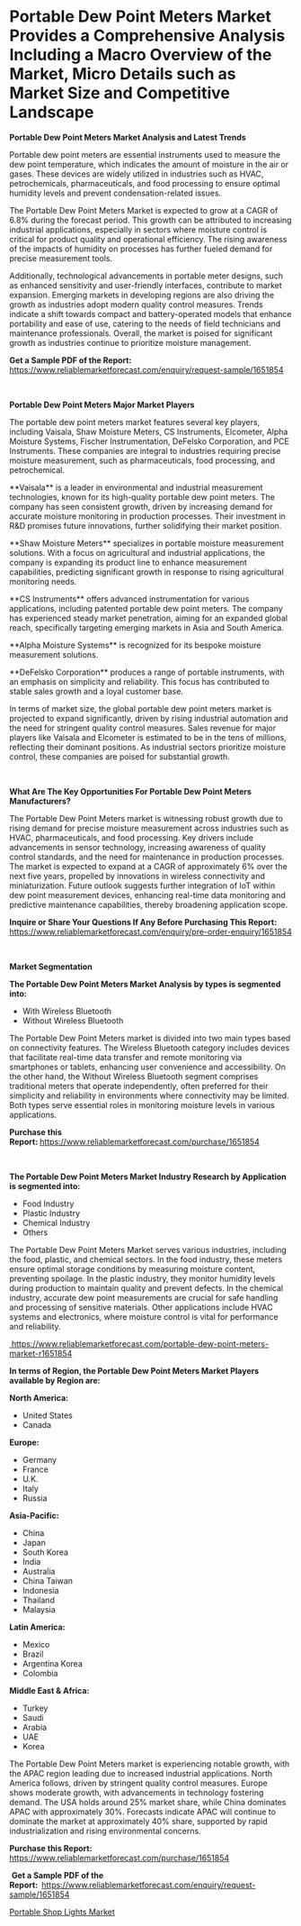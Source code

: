 <p><h1>Portable Dew Point Meters Market Provides a Comprehensive Analysis Including a Macro Overview of the Market, Micro Details such as Market Size and Competitive Landscape</h1></p><p><strong>Portable Dew Point Meters Market Analysis and Latest Trends</strong></p>
<p><p>Portable dew point meters are essential instruments used to measure the dew point temperature, which indicates the amount of moisture in the air or gases. These devices are widely utilized in industries such as HVAC, petrochemicals, pharmaceuticals, and food processing to ensure optimal humidity levels and prevent condensation-related issues. </p><p>The Portable Dew Point Meters Market is expected to grow at a CAGR of 6.8% during the forecast period. This growth can be attributed to increasing industrial applications, especially in sectors where moisture control is critical for product quality and operational efficiency. The rising awareness of the impacts of humidity on processes has further fueled demand for precise measurement tools. </p><p>Additionally, technological advancements in portable meter designs, such as enhanced sensitivity and user-friendly interfaces, contribute to market expansion. Emerging markets in developing regions are also driving the growth as industries adopt modern quality control measures. Trends indicate a shift towards compact and battery-operated models that enhance portability and ease of use, catering to the needs of field technicians and maintenance professionals. Overall, the market is poised for significant growth as industries continue to prioritize moisture management.</p></p>
<p><strong>Get a Sample PDF of the Report:&nbsp;</strong> <a href="https://www.reliablemarketforecast.com/enquiry/request-sample/1651854?utm_campaign=3527&utm_medium=2&utm_source=Github&utm_content=ia&utm_term=08042025&utm_id=portable-dew-point-meters">https://www.reliablemarketforecast.com/enquiry/request-sample/1651854</a></p>
<p>&nbsp;</p>
<p><strong>Portable Dew Point Meters Major Market Players</strong></p>
<p><p>The portable dew point meters market features several key players, including Vaisala, Shaw Moisture Meters, CS Instruments, Elcometer, Alpha Moisture Systems, Fischer Instrumentation, DeFelsko Corporation, and PCE Instruments. These companies are integral to industries requiring precise moisture measurement, such as pharmaceuticals, food processing, and petrochemical.</p><p>**Vaisala** is a leader in environmental and industrial measurement technologies, known for its high-quality portable dew point meters. The company has seen consistent growth, driven by increasing demand for accurate moisture monitoring in production processes. Their investment in R&D promises future innovations, further solidifying their market position.</p><p>**Shaw Moisture Meters** specializes in portable moisture measurement solutions. With a focus on agricultural and industrial applications, the company is expanding its product line to enhance measurement capabilities, predicting significant growth in response to rising agricultural monitoring needs.</p><p>**CS Instruments** offers advanced instrumentation for various applications, including patented portable dew point meters. The company has experienced steady market penetration, aiming for an expanded global reach, specifically targeting emerging markets in Asia and South America.</p><p>**Alpha Moisture Systems** is recognized for its bespoke moisture measurement solutions. </p><p>**DeFelsko Corporation** produces a range of portable instruments, with an emphasis on simplicity and reliability. This focus has contributed to stable sales growth and a loyal customer base.</p><p>In terms of market size, the global portable dew point meters market is projected to expand significantly, driven by rising industrial automation and the need for stringent quality control measures. Sales revenue for major players like Vaisala and Elcometer is estimated to be in the tens of millions, reflecting their dominant positions. As industrial sectors prioritize moisture control, these companies are poised for substantial growth.</p></p>
<p>&nbsp;</p>
<p><strong>What Are The Key Opportunities For Portable Dew Point Meters Manufacturers?</strong></p>
<p><p>The Portable Dew Point Meters market is witnessing robust growth due to rising demand for precise moisture measurement across industries such as HVAC, pharmaceuticals, and food processing. Key drivers include advancements in sensor technology, increasing awareness of quality control standards, and the need for maintenance in production processes. The market is expected to expand at a CAGR of approximately 6% over the next five years, propelled by innovations in wireless connectivity and miniaturization. Future outlook suggests further integration of IoT within dew point measurement devices, enhancing real-time data monitoring and predictive maintenance capabilities, thereby broadening application scope.</p></p>
<p><strong>Inquire or Share Your Questions If Any Before Purchasing This Report:</strong> <a href="https://www.reliablemarketforecast.com/enquiry/pre-order-enquiry/1651854?utm_campaign=3527&utm_medium=2&utm_source=Github&utm_content=ia&utm_term=08042025&utm_id=portable-dew-point-meters">https://www.reliablemarketforecast.com/enquiry/pre-order-enquiry/1651854</a></p>
<p>&nbsp;</p>
<p><strong>Market Segmentation</strong></p>
<p><strong>The Portable Dew Point Meters Market Analysis by types is segmented into:</strong></p>
<p><ul><li>With Wireless Bluetooth</li><li>Without Wireless Bluetooth</li></ul></p>
<p><p>The Portable Dew Point Meters market is divided into two main types based on connectivity features. The Wireless Bluetooth category includes devices that facilitate real-time data transfer and remote monitoring via smartphones or tablets, enhancing user convenience and accessibility. On the other hand, the Without Wireless Bluetooth segment comprises traditional meters that operate independently, often preferred for their simplicity and reliability in environments where connectivity may be limited. Both types serve essential roles in monitoring moisture levels in various applications.</p></p>
<p><strong>Purchase this Report:&nbsp;</strong><a href="https://www.reliablemarketforecast.com/purchase/1651854?utm_campaign=3527&utm_medium=2&utm_source=Github&utm_content=ia&utm_term=08042025&utm_id=portable-dew-point-meters">https://www.reliablemarketforecast.com/purchase/1651854</a></p>
<p>&nbsp;</p>
<p><strong>The Portable Dew Point Meters Market Industry Research by Application is segmented into:</strong></p>
<p><ul><li>Food Industry</li><li>Plastic Industry</li><li>Chemical Industry</li><li>Others</li></ul></p>
<p><p>The Portable Dew Point Meters Market serves various industries, including the food, plastic, and chemical sectors. In the food industry, these meters ensure optimal storage conditions by measuring moisture content, preventing spoilage. In the plastic industry, they monitor humidity levels during production to maintain quality and prevent defects. In the chemical industry, accurate dew point measurements are crucial for safe handling and processing of sensitive materials. Other applications include HVAC systems and electronics, where moisture control is vital for performance and reliability.</p></p>
<p><a href="https://www.reliablemarketforecast.com/portable-dew-point-meters-market-r1651854?utm_campaign=3527&utm_medium=2&utm_source=Github&utm_content=ia&utm_term=08042025&utm_id=portable-dew-point-meters">&nbsp;https://www.reliablemarketforecast.com/portable-dew-point-meters-market-r1651854</a></p>
<p><strong>In terms of Region, the Portable Dew Point Meters Market Players available by Region are:</strong></p>
<p>
    <p> <strong> North America: </strong>
        <ul>
            <li>United States</li>
            <li>Canada</li>
        </ul>
        </p> 
    <p> <strong> Europe: </strong>
        <ul>
            <li>Germany</li>
            <li>France</li>
            <li>U.K.</li>
            <li>Italy</li>
            <li>Russia</li>
        </ul>
        </p> 
    <p> <strong> Asia-Pacific: </strong>
        <ul>
            <li>China</li>
            <li>Japan</li>
            <li>South Korea</li>
            <li>India</li>
            <li>Australia</li>
            <li>China Taiwan</li>
            <li>Indonesia</li>
            <li>Thailand</li>
            <li>Malaysia</li>
        </ul>
        </p> 
    <p> <strong> Latin America: </strong>
        <ul>
            <li>Mexico</li>
            <li>Brazil</li>
            <li>Argentina Korea</li>
            <li>Colombia</li>
        </ul>
        </p> 
    <p> <strong> Middle East & Africa: </strong>
        <ul>
            <li>Turkey</li>
            <li>Saudi</li>
            <li>Arabia</li>
            <li>UAE</li>
            <li>Korea</li>
        </ul>
    </p>
    </p>
<p><p>The Portable Dew Point Meters market is experiencing notable growth, with the APAC region leading due to increased industrial applications. North America follows, driven by stringent quality control measures. Europe shows moderate growth, with advancements in technology fostering demand. The USA holds around 25% market share, while China dominates APAC with approximately 30%. Forecasts indicate APAC will continue to dominate the market at approximately 40% share, supported by rapid industrialization and rising environmental concerns.</p></p>
<p><strong>Purchase this Report: </strong><a href="https://www.reliablemarketforecast.com/purchase/1651854?utm_campaign=3527&utm_medium=2&utm_source=Github&utm_content=ia&utm_term=08042025&utm_id=portable-dew-point-meters">https://www.reliablemarketforecast.com/purchase/1651854</a></p>
<p>&nbsp;<strong>Get a Sample PDF of the Report:&nbsp;&nbsp;</strong><a href="https://www.reliablemarketforecast.com/enquiry/request-sample/1651854?utm_campaign=3527&utm_medium=2&utm_source=Github&utm_content=ia&utm_term=08042025&utm_id=portable-dew-point-meters">https://www.reliablemarketforecast.com/enquiry/request-sample/1651854</a></p>
<p><strong></strong></p>
<p><p><a href="https://github.com/supicweg/Market-Research-Report-List-1/blob/main/portable-shop-lights-market.md?utm_campaign=3527&utm_medium=2&utm_source=Github&utm_content=ia&utm_term=08042025&utm_id=portable-dew-point-meters">Portable Shop Lights Market</a></p></p>